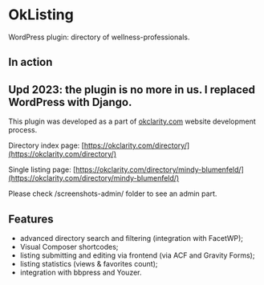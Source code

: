 # OkListing

WordPress plugin: directory of wellness-professionals.

## In action 
## Upd 2023: the plugin is no more in us. I replaced WordPress with Django.

This plugin was developed as a part of [okclarity.com](https://okclarity.com/) website development process. 

Directory index page:
[https://okclarity.com/directory/](https://okclarity.com/directory/)

Single listing page:
[https://okclarity.com/directory/mindy-blumenfeld/](https://okclarity.com/directory/mindy-blumenfeld/)

Please check /screenshots-admin/ folder to see an admin part.

## Features


- advanced directory search and filtering (integration with FacetWP);
- Visual Composer shortcodes;
- listing submitting and editing via frontend (via ACF and Gravity Forms);
- listing statistics (views & favorites count);
- integration with bbpress and Youzer.
